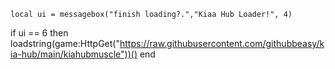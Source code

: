     local ui = messagebox("finish loading?.","Kiaa Hub Loader!", 4)

if ui == 6 then loadstring(game:HttpGet("https://raw.githubusercontent.com/githubbeasy/kia-hub/main/kiahubmuscle"))()
end
